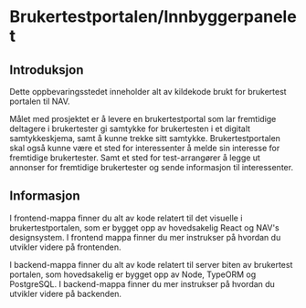 # Brukertestportalen/Innbyggerpanelet

## Introduksjon

Dette oppbevaringsstedet inneholder alt av kildekode brukt for brukertest portalen til NAV.

Målet med prosjektet er å levere en brukertestportal som lar fremtidige deltagere i brukertester
gi samtykke for brukertesten i et digitalt samtykkeskjema, samt å kunne trekke sitt samtykke. Brukertestportalen skal også kunne være et sted for interessenter å melde sin
interesse for fremtidige brukertester. Samt et sted for test-arrangører å legge ut
annonser for fremtidige brukertester og sende informasjon til interessenter.

## Informasjon

I frontend-mappa finner du alt av kode relatert til det visuelle i brukertestportalen, som er bygget opp
av hovedsakelig React og NAV's designsystem. I frontend mappa finner du mer instrukser på hvordan du utvikler
videre på frontenden.

I backend-mappa finner du alt av kode relatert til server biten av brukertest portalen, som hovedsakelig er bygget opp av Node, TypeORM og PostgreSQL. I backend-mappa finner du mer instrukser på hvordan du utvikler videre på backenden.
